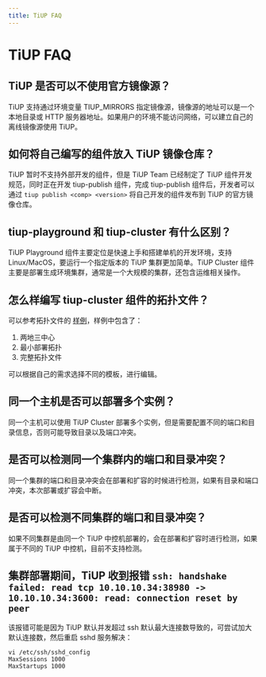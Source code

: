 ```yaml
---
title: TiUP FAQ
---
```


# TiUP FAQ

## TiUP 是否可以不使用官方镜像源？

TiUP 支持通过环境变量 TIUP_MIRRORS 指定镜像源，镜像源的地址可以是一个本地目录或 HTTP 服务器地址。如果用户的环境不能访问网络，可以建立自己的离线镜像源使用 TiUP。

## 如何将自己编写的组件放入 TiUP 镜像仓库？

TiUP 暂时不支持外部开发的组件，但是 TiUP Team 已经制定了 TiUP 组件开发规范，同时正在开发 tiup-publish 组件，完成 tiup-publish 组件后，开发者可以通过 `tiup publish <comp> <version>` 将自己开发的组件发布到 TiUP 的官方镜像仓库。

## tiup-playground 和 tiup-cluster 有什么区别？

TiUP Playground 组件主要定位是快速上手和搭建单机的开发环境，支持 Linux/MacOS，要运行一个指定版本的 TiUP 集群更加简单。TiUP Cluster 组件主要是部署生成环境集群，通常是一个大规模的集群，还包含运维相关操作。

## 怎么样编写 tiup-cluster 组件的拓扑文件？

可以参考拓扑文件的 [样例](https://github.com/pingcap/tiup/tree/master/examples)，样例中包含了：

1. 两地三中心
2. 最小部署拓扑
3. 完整拓扑文件

可以根据自己的需求选择不同的模板，进行编辑。

## 同一个主机是否可以部署多个实例？

同一个主机可以使用 TiUP Cluster 部署多个实例，但是需要配置不同的端口和目录信息，否则可能导致目录以及端口冲突。

## 是否可以检测同一个集群内的端口和目录冲突？

同一个集群的端口和目录冲突会在部署和扩容的时候进行检测，如果有目录和端口冲突，本次部署或扩容会中断。

## 是否可以检测不同集群的端口和目录冲突？

如果不同集群是由同一个 TiUP 中控机部署的，会在部署和扩容时进行检测，如果属于不同的 TiUP 中控机，目前不支持检测。

## 集群部署期间，TiUP 收到报错 `ssh: handshake failed: read tcp 10.10.10.34:38980 -> 10.10.10.34:3600: read: connection reset by peer`

该报错可能是因为 TiUP 默认并发超过 ssh 默认最大连接数导致的，可尝试加大默认连接数，然后重启 sshd 服务解决：

```
vi /etc/ssh/sshd_config
MaxSessions 1000
MaxStartups 1000 
```
